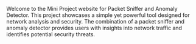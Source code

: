 Welcome to the Mini Project website for Packet Sniffer and Anomaly Detector. This project showcases a simple yet powerful tool designed for network analysis and security. The combination of a packet sniffer and anomaly detector provides users with insights into network traffic and identifies potential security threats.
